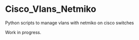 # Cisco_Vlans_Netmiko
Python scripts to manage vlans with netmiko on cisco switches

Work in progress.